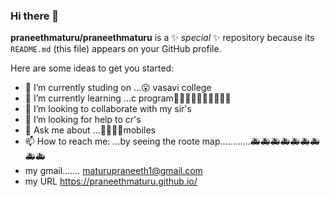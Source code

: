 ### Hi there 👋


**praneethmaturu/praneethmaturu** is a ✨ _special_ ✨ repository because its `README.md` (this file) appears on your GitHub profile.

Here are some ideas to get you started:

- 🔭 I’m currently studing on ...😮 vasavi college
- 🌱 I’m currently learning ...c program🎥🎥🎥🎥🎥🎥🎥🎥🎥🎥
- 👯 I’m looking to collaborate with my sir's
- 🤔 I’m looking for help  to cr's
- 💬 Ask me about ...📱📱📱📱mobiles
- 📫 How to reach me: ...by seeing the roote map............🚑🚑🚑🚑🚑🚑🚑🚑🚑
- my gmail....... maturupraneeth1@gmail.com
- my URL https://praneethmaturu.github.io/
